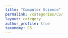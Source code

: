 ```yaml
---
title: "Computer Science"
permalink: /categories/CS/
layout: category
author_profile: true
taxonomy: CS 
---
```


